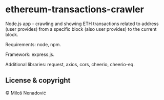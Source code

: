 # ethereum-transactions-crawler

Node.js app - crawling and showing ETH transactions related to address (user provides) from a specific block (also user provides) to the current block.

Requirements: node, npm.

Framework: express.js.

Additional libraries: request, axios, cors, cheerio, cheerio-eq.

## License & copyright

© Miloš Nenadović
